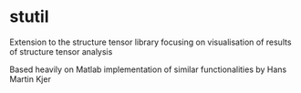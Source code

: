 # stutil
Extension to the structure tensor library focusing on visualisation of results of structure tensor analysis


Based heavily on Matlab implementation of similar functionalities by Hans Martin Kjer